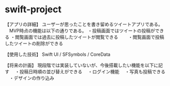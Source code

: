 # swift-project
【アプリの詳細】
ユーザーが思ったことを書き留めるツイートアプリである。
　MVP時点の機能は以下の通りである。
 ・投稿画面ではツイートの投稿ができる
 ・閲覧画面では過去に投稿したツイートが閲覧できる
　　・閲覧画面で投稿したツイートの削除ができる


【使用した技術】
Swift UI / SFSymbols / CoreData


【将来の計画】
現段階では実装していないが、今後搭載したい機能を以下に記す
　・投稿日時順の並び替えができる
　・ログイン機能
　・写真も投稿できる
　・デザインの作り込み
